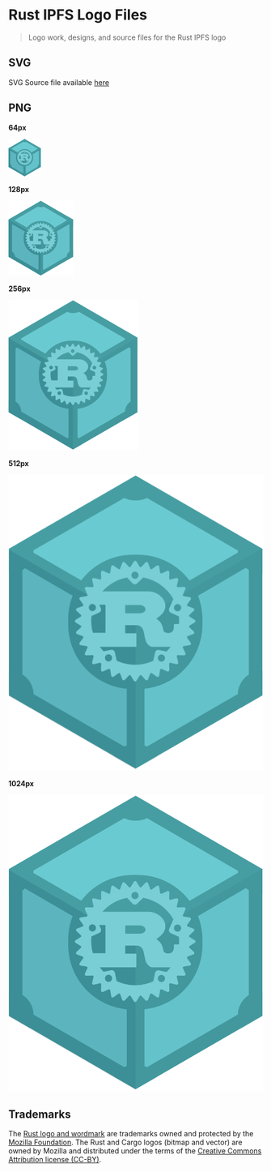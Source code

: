 # Rust IPFS Logo Files
> Logo work, designs, and source files for the Rust IPFS logo

## SVG

SVG Source file available [here](rust-ipfs-logo.svg)

## PNG

**64px**

![Rust IPFS Logo - 64px](rust-ipfs-logo-64w.png)

**128px**

![Rust IPFS Logo - 128px](rust-ipfs-logo-128w.png)

**256px**

![Rust IPFS Logo - 256px](rust-ipfs-logo-256w.png)

**512px**

![Rust IPFS Logo - 512px](rust-ipfs-logo-512w.png)

**1024px**

![Rust IPFS Logo - 1024px](rust-ipfs-logo-1024w.png)

## Trademarks

The [Rust logo and wordmark](https://www.rust-lang.org/policies/media-guide) are trademarks owned and protected by the [Mozilla Foundation](https://mozilla.org). The Rust and Cargo logos (bitmap and vector) are owned by Mozilla and distributed under the terms of the [Creative Commons Attribution license (CC-BY)](https://creativecommons.org/licenses/by/4.0/).
